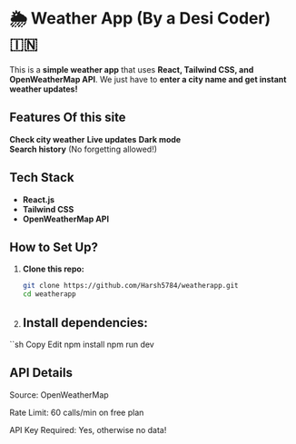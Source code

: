 # 🌦️ Weather App (By a Desi Coder) 🇮🇳  

This is a **simple weather app** that uses **React, Tailwind CSS, and OpenWeatherMap API**. We just have to **enter a city name and get instant weather updates!**   

## Features Of this site  
 **Check city weather**
 **Live updates** 
 **Dark mode**   
 **Search history** (No forgetting allowed!)   

## Tech Stack  
- **React.js**
- **Tailwind CSS**
- **OpenWeatherMap API**  

## How to Set Up?  
1. **Clone this repo:**  
   ```sh
   git clone https://github.com/Harsh5784/weatherapp.git
   cd weatherapp

2. ## Install dependencies:

``sh
  Copy
  Edit
  npm install
  npm run dev

## API Details
Source: OpenWeatherMap

Rate Limit: 60 calls/min on free plan

API Key Required: Yes, otherwise no data!

